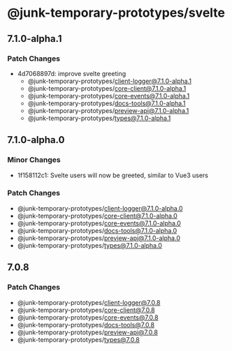 # @junk-temporary-prototypes/svelte

## 7.1.0-alpha.1

### Patch Changes

- 4d7068897d: improve svelte greeting
  - @junk-temporary-prototypes/client-logger@7.1.0-alpha.1
  - @junk-temporary-prototypes/core-client@7.1.0-alpha.1
  - @junk-temporary-prototypes/core-events@7.1.0-alpha.1
  - @junk-temporary-prototypes/docs-tools@7.1.0-alpha.1
  - @junk-temporary-prototypes/preview-api@7.1.0-alpha.1
  - @junk-temporary-prototypes/types@7.1.0-alpha.1

## 7.1.0-alpha.0

### Minor Changes

- 1f158112c1: Svelte users will now be greeted, similar to Vue3 users

### Patch Changes

- @junk-temporary-prototypes/client-logger@7.1.0-alpha.0
- @junk-temporary-prototypes/core-client@7.1.0-alpha.0
- @junk-temporary-prototypes/core-events@7.1.0-alpha.0
- @junk-temporary-prototypes/docs-tools@7.1.0-alpha.0
- @junk-temporary-prototypes/preview-api@7.1.0-alpha.0
- @junk-temporary-prototypes/types@7.1.0-alpha.0

## 7.0.8

### Patch Changes

- @junk-temporary-prototypes/client-logger@7.0.8
- @junk-temporary-prototypes/core-client@7.0.8
- @junk-temporary-prototypes/core-events@7.0.8
- @junk-temporary-prototypes/docs-tools@7.0.8
- @junk-temporary-prototypes/preview-api@7.0.8
- @junk-temporary-prototypes/types@7.0.8

